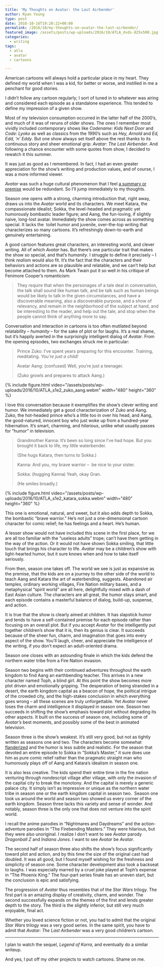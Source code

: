 ```yaml
---
title: 'My Thoughts on Avatar: the Last Airbender'
author: Ryan Young
type: post
date: 2016-10-16T19:20:22+00:00
permalink: /2016/10/my-thoughts-on-avatar-the-last-airbender/
featured_image: /assets/posts/wp-uploads/2016/10/ATLA_dvds-825x500.jpg
categories:
  - writing
tags:
  - atla
  - avatar
  - cartoons

---
```

American cartoons will always hold a particular place in my heart. They defined my world when I was a kid, for better or worse, and instilled in me a penchant for good stories.

I didn&#8217;t follow any cartoon regularly; I sort of tuned in to whatever was airing and considered each episode as a standalone experience. This tended to define my impression of a given show.

Most of my television consumption occurred in the latter half of the 2000&#8217;s, and much of it was of reruns of older shows. The ones I remember most vividly included contemporary shows like _Codename: Kids Next Door_ and _Code: Lyoko_ as well as classics from the 1990&#8217;s such as _Hey, Arnold_ and _Ed, Edd, &#8216;n&#8217; Eddy_. But one show always set itself above the rest thanks to its continuous story and sheer emotional grip: _Avatar: The Last Airbender_. And following a chance encounter with some quotes from show, I decided to rewatch it this summer.

It was just as good as I remembered. In fact, I had an even greater appreciation for the show&#8217;s writing and production values, and of course, I was a more informed viewer.<!--more-->

_Avatar_ was such a huge cultural phenomenon that I feel [a summary or premise](https://en.wikipedia.org/wiki/Avatar:_The_Last_Airbender#Overview) would be redundant. So I&#8217;ll jump immediately to my thoughts.

Season one opens with a strong, charming introduction that, right away, draws us into the _Avatar_ world and its characters. We meet Katara, the compassionate idealist; Sokka, the level-headed and pragmatic yet humorously bombastic leader figure; and Aang, the fun-loving, if slightly naive, long-lost avatar. Immediately the show comes across as something special. It lacks the  toilet humor and juvenile, over-the-top writing that characterizes so many cartoons. It&#8217;s refreshingly down-to-earth and genuinely entertaining.

A good cartoon features great characters, an interesting world, and clever writing. All of which _Avatar_ has. But there&#8217;s one particular trait that makes the show so special, and that&#8217;s _humanity_. I struggle to define it precisely &#8211; I think _realism_ would also fit. It&#8217;s the fact that the characters and their behaviors and actions are so plausible and relatable, and we can&#8217;t help but become attached to them. As Mark Twain put it so well in his critique of Fenimore Cooper&#8217;s romanticism:

> They require that when the personages of a tale deal in conversation, the talk shall sound like human talk, and be talk such as human beings would be likely to talk in the given circumstances, and have a discoverable meaning, also a discoverable purpose, and a show of relevancy, and remain in the neighborhood of the subject at hand, and be interesting to the reader, and help out the tale, and stop when the people cannot think of anything more to say.

Conversation and interaction in cartoons is too often mutilated beyond relatability &#8211; _humanity_ &#8211; for the sake of plot or for laughs. It&#8217;s a real shame, but it&#8217;s happily averted in the surprisingly intelligent dialog of _Avatar_. From the opening episodes, two exchanges struck me in particular:

> Prince Zuko: I&#8217;ve spent years preparing for this encounter. Training, meditating. _You&#8217;re just a child!_
> 
> Avatar Aang: (confused) Well, you&#8217;re just a teenager.
> 
> (Zuko growls and prepares to attack Aang.)

{% include figure.html video="/assets/posts/wp-uploads/2016/10/ATLA_s1e2_zuko_aang.webm" width="480" height="360" %}

I love this conversation because it exemplifies the show&#8217;s clever writing and humor. We immediately get a good characterization of Zuko and Aang. Zuko, the hot-headed prince who&#8217;s a little too in over his head, and Aang, the good-natured, innocent boy who just woke up from a hundred-year hibernation. It&#8217;s smart, charming, and _hilarious_, unlike what usually passes for &#8220;humor&#8221; in television.

> Grandmother Kanna: It&#8217;s been so long since I&#8217;ve had hope. But you brought it back to life, my little waterbender.
> 
> (She hugs Katara, then turns to Sokka.)
> 
> Kanna: And you, my brave warrior &#8211;  be nice to your sister.
> 
> Sokka: (hugging Kanna) Yeah, okay Gran.
> 
> (He smiles broadly.)

{% include figure.html video="/assets/posts/wp-uploads/2016/10/ATLA_s1e2_katara_sokka.webm" width="480" height="360" %}

This one is emotional, natural, and sweet, but it also adds depth to Sokka, the bombastic &#8220;brave warrior.&#8221; He&#8217;s not just a one-dimensional cartoon character for comic relief; he has feelings and a heart. He&#8217;s human.

A lesser show would not have included this scene in the first place, for we are all too familiar with the &#8220;useless adults&#8221; trope; can&#8217;t have them getting in the way of the action. Or it would not have shown Sokka smiling, that little touch that brings his character to life. _Avatar_ may be a children&#8217;s show with light-hearted humor, but it sure knows when and how to take itself seriously.

From then, season one takes off. The world we see is just as expansive as the premise, that the kids are on a journey to the other side of the world to teach Aang and Katara the art of waterbending, suggests. Abandoned air temples, ordinary working villages, Fire Nation military bases, and a metaphysical &#8220;spirit world&#8221; are all here, delightfully mixed with a dash of East Asian culture. The characters are all great, the humor stays smart, and each episode contains a masterful balance of dialog, build-up, suspense, and action.

It is true that the show is clearly aimed at children. It has slapstick humor and tends to have a self-contained premise for each episode rather than focusing on an overall plot. But if you accept _Avatar_ for the intelligently put together children&#8217;s show that it is, then its genius is clear. It succeeds because of the sheer fun, charm, and imagination that goes into every aspect of the show. You&#8217;ll laugh, cheer, and appreciate the intelligence of the writing, if you don&#8217;t expect an adult-oriented drama.

Season one closes with an astounding finale in which the kids defend the northern water tribe from a Fire Nation invasion.

Season two begins with their continued adventures throughout the earth kingdom to find Aang an earthbending teacher. This arrives in a new character named Toph, a blind girl. At this point the show becomes more plot driven and emotionally gripping. The desperation of being stranded in a desert, the earth kingdom capital as a beacon of hope, the political intrigue of the crowded city, and the high-stakes conclusion in which everything goes wrong &#8211; all these scenes are truly unforgettable. Yet _Avatar_ never loses the charm and intelligence it displayed in season one. Season two succeeds in shifting the show&#8217;s emphasis toward plot without degrading its other aspects. It built on the success of season one, including some of _Avatar&#8217;s_ best moments, and possibly some of the best in animated television.

Season three is the show&#8217;s weakest. It&#8217;s still very good, but not as tightly written as seasons one and two. The characters become somewhat [flanderized](http://tvtropes.org/pmwiki/pmwiki.php/Main/Flanderization) and the humor is less subtle and realistic. For the season that devoted an entire episode to Sokka in &#8220;Sokka&#8217;s Master,&#8221; it sure does use him as pure comic relief rather than the pragmatic straight man who humorously plays off of Aang and Katara&#8217;s idealism in season one.

It is also less creative. The kids spend their entire time in the fire nation venturing through nondescript village after village, with only the invasion of the capital city to break the monotony. And the capital is merely a generic palace city. It simply isn&#8217;t as impressive or unique as the northern water tribe in season one or the earth kingdom capital in season two.  Season one took us around the world and season two showed us every corner of the earth kingdom. Season three lacks this variety and sense of wonder. And notably, season three is the only one that does not venture into the spirit world.

I recall the anime parodies in &#8220;Nightmares and Daydreams&#8221; and the action-adventure parodies in &#8220;The Firebending Masters.&#8221; They were hilarious, but they were also unoriginal. I realize I don&#8217;t want to see _Avatar_ parody _Dragonball Z_ and _Indiana Jones_. I want to see _Avatar_ be _Avatar_.

The second half of season three also shifts the show&#8217;s focus significantly toward plot and action, and by this time the size of the original cast had doubled. It was all good, but I found myself wishing for the freshness and simplicity of season one. Some character development also took a backseat to laughs. I was especially marred by a cruel joke played at Toph&#8217;s expense in &#8220;The Phoenix King.&#8221; The four-part series finale has an uneven start, but the conclusion is epic and satisfying.

The progression of _Avatar_ thus resembles that of the _Star Wars_ trilogy. The first part is an amazing display of creativity, charm, and wonder. The second successfully expands on the themes of the first and lends greater depth to the story. The third is the slightly inferior, but still very much enjoyable, final act.

Whether you loved science fiction or not, you had to admit that the original _Star Wars_ trilogy was a very good series. In the same spirit, you have to admit that _Avatar: The Last Airbender_ was a very good children&#8217;s cartoon.

* * *

I plan to watch the sequel, _Legend of Korra_, and eventually do a similar writeup.

And yes, I put off my other projects to watch cartoons. Shame on me.